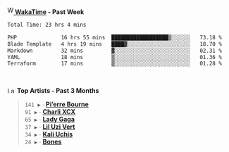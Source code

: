 <img src="https://github.com/dxnter/dxnter/assets/17434202/67b21fa4-d36d-46f9-9dec-f23d976b00ef" alt="WakaTime Logo" width="14" height="18"/><a href="https://wakatime.com/@dxnter" target="_blank"><strong> WakaTime</strong></a><strong> - Past Week</strong>

<!--START_SECTION:waka-->

```txt
Total Time: 23 hrs 4 mins

PHP              16 hrs 55 mins  ██████████████████▒░░░░░░   73.18 %
Blade Template   4 hrs 19 mins   ████▓░░░░░░░░░░░░░░░░░░░░   18.70 %
Markdown         32 mins         ▓░░░░░░░░░░░░░░░░░░░░░░░░   02.31 %
YAML             18 mins         ▒░░░░░░░░░░░░░░░░░░░░░░░░   01.36 %
Terraform        17 mins         ▒░░░░░░░░░░░░░░░░░░░░░░░░   01.28 %
```

<!--END_SECTION:waka-->

<br/>

<!--START_LASTFM_ARTISTS:{"period": "3month", "rows": 6}-->
<a href="https://last.fm" target="_blank"><img src="https://user-images.githubusercontent.com/17434202/215290617-e793598d-d7c9-428f-9975-156db1ba89cc.svg" alt="Last.fm Logo" width="18" height="13"/></a> **Top Artists - Past 3 Months**

> `141 ▶️` ∙ **[Pi’erre Bourne](https://www.last.fm/music/Pi%E2%80%99erre+Bourne)**<br/>
> `91 ▶️` ∙ **[Charli XCX](https://www.last.fm/music/Charli+XCX)**<br/>
> `65 ▶️` ∙ **[Lady Gaga](https://www.last.fm/music/Lady+Gaga)**<br/>
> `37 ▶️` ∙ **[Lil Uzi Vert](https://www.last.fm/music/Lil+Uzi+Vert)**<br/>
> `34 ▶️` ∙ **[Kali Uchis](https://www.last.fm/music/Kali+Uchis)**<br/>
> `24 ▶️` ∙ **[Bones](https://www.last.fm/music/Bones)**<br/>
<!--END_LASTFM_ARTISTS-->
